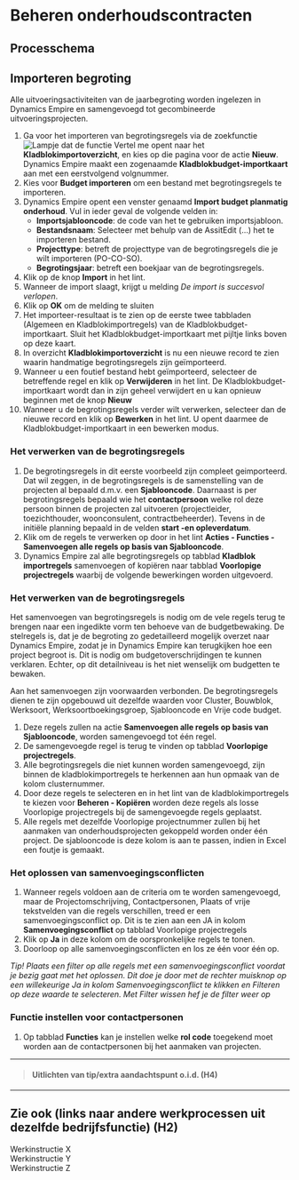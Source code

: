 # Beheren onderhoudscontracten


## Processchema

## Importeren begroting
Alle uitvoeringsactiviteiten van de jaarbegroting worden ingelezen in Dynamics Empire en samengevoegd tot  gecombineerde uitvoeringsprojecten.

 1. Ga voor het importeren van begrotingsregels via de zoekfunctie ![Lampje dat de functie Vertel me opent](https://docs.microsoft.com/nl-NL/dynamics365/business-central/media/ui-search/search_small.png "Vertel me wat u wilt doen") naar het **Kladblokimportoverzicht**, en kies op die pagina voor de actie **Nieuw**. Dynamics Empire maakt een zogenaamde **Kladblokbudget-importkaart** aan met een eerstvolgend volgnummer.
 2. Kies voor **Budget importeren** om een bestand met begrotingsregels te importeren.
 3. Dynamics Empire opent een venster genaamd **Import budget planmatig onderhoud**. Vul in ieder geval de volgende velden in:
	 * **Importsjablooncode**: de code van het te gebruiken importsjabloon.
	 * **Bestandsnaam**: Selecteer met behulp van de AssitEdit (…) het te importeren bestand.
	 * **Projecttype**: betreft de projecttype van de begrotingsregels die je wilt importeren (PO-CO-SO).
	 * **Begrotingsjaar**: betreft een boekjaar van de begrotingsregels.
 4. Klik op de knop **Import** in het lint.
 5. Wanneer de import slaagt, krijgt u melding *De import is succesvol verlopen*.
 6. Klik op **OK** om de melding te sluiten
 7. Het importeer-resultaat is te zien op de eerste twee tabbladen (Algemeen en Kladblokimportregels) van de Kladblokbudget-importkaart. Sluit het Kladblokbudget-importkaart met pijltje links boven op deze kaart.
 8. In overzicht **Kladblokimportoverzicht** is nu een nieuwe record te zien waarin handmatige begrotingsregels zijn geïmporteerd.
 9. Wanneer u een foutief bestand hebt geïmporteerd, selecteer de betreffende regel en klik op **Verwijderen** in het lint. De Kladblokbudget-importkaart wordt dan in zijn geheel verwijdert en u kan opnieuw beginnen met de knop **Nieuw**
 10. Wanneer u de begrotingsregels verder wilt verwerken, selecteer dan de nieuwe record en klik op **Bewerken** in het lint. U opent daarmee de Kladblokbudget-importkaart in een bewerken modus. 

### Het verwerken van de begrotingsregels
 1. De begrotingsregels in dit eerste voorbeeld zijn compleet geimporteerd. Dat wil zeggen, in de begrotingsregels is de samenstelling van de projecten al bepaald d.m.v. een **Sjablooncode**. Daarnaast is per begrotingsregels bepaald wie het **contactpersoon** welke rol deze persoon binnen de projecten zal uitvoeren (projectleider, toezichthouder, woonconsulent, contractbeheerder). Tevens in de initiële planning bepaald in de velden **start -en opleverdatum**.
 2. Klik om de regels te verwerken op door in het lint **Acties - Functies - Samenvoegen alle regels op basis van Sjablooncode**.
 3. Dynamics Empire zal alle begrotingsregels op tabblad **Kladblok importregels** samenvoegen of kopiëren naar tabblad **Voorlopige projectregels** waarbij de volgende bewerkingen worden uitgevoerd.
 
### Het verwerken van de begrotingsregels
Het samenvoegen van begrotingsregels is nodig om de vele regels terug te brengen naar een ingedikte vorm ten behoeve van de budgetbewaking. De stelregels is, dat je de begroting zo gedetailleerd mogelijk overzet naar Dynamics Empire, zodat je in Dynamics Empire kan terugkijken hoe een project begroot is. Dit is nodig om budgetoverschrijdingen te kunnen verklaren. Echter, op dit detailniveau is het niet wenselijk om budgetten te bewaken.

Aan het samenvoegen zijn voorwaarden verbonden. De begrotingsregels dienen te zijn opgebouwd uit dezelfde waarden voor Cluster, Bouwblok, Werksoort, Werksoortboekingsgroep, Sjablooncode en Vrije code budget.

 1. Deze regels zullen na actie **Samenvoegen alle regels op basis van Sjablooncode**, worden samengevoegd tot één regel.
 2. De samengevoegde regel is terug te vinden op tabblad **Voorlopige projectregels**.
 3. Alle begrotingsregels die niet kunnen worden samengevoegd, zijn binnen de kladblokimportregels te herkennen aan hun opmaak van de kolom clusternummer.
 4. Door deze regels te selecteren en in het lint van de kladblokimportregels te kiezen voor **Beheren - Kopiëren**   worden deze regels als losse Voorlopige projectregels bij de samengevoegde regels geplaatst.
 5. Alle regels met dezelfde Voorlopige projectnummer zullen bij het aanmaken van onderhoudsprojecten gekoppeld worden onder één project. De sjablooncode is deze kolom is aan te passen, indien in Excel een foutje is gemaakt.

### Het oplossen van samenvoegingsconflicten

 1. Wanneer regels voldoen aan de criteria om te worden samengevoegd, maar de Projectomschrijving, Contactpersonen, Plaats of vrije tekstvelden van die regels verschillen, treed er een samenvoegingsconflict op. Dit is te zien aan een JA in kolom **Samenvoegingsconflict** op tabblad Voorlopige projectregels
 2. Klik op **Ja** in deze kolom om de oorspronkelijke regels te tonen.
 3. Doorloop op alle samenvoegingsconflicten en los ze één voor één op.

*Tip! Plaats een filter op alle regels met een samenvoegingsconflict voordat je bezig gaat met het oplossen. Dit doe je door met de rechter muisknop op een willekeurige Ja in kolom Samenvoegingsconflict te klikken en Filteren op deze waarde te selecteren. Met Filter wissen hef je de filter weer op*

### Functie instellen voor contactpersonen

 1. Op tabblad **Functies** kan je instellen welke **rol code** toegekend moet worden aan de contactpersonen bij het aanmaken van projecten.

 






 



<hr>

>#### Uitlichten van tip/extra aandachtspunt o.i.d. (H4)
>
>


<hr>

## Zie ook (links naar andere werkprocessen uit dezelfde bedrijfsfunctie) (H2)
Werkinstructie X  
Werkinstructie Y  
Werkinstructie Z
<!--stackedit_data:
eyJoaXN0b3J5IjpbMTM1MjA1NjIyNCwtNjAyMjcyNjExLC0yNz
gwNzg0NjFdfQ==
-->